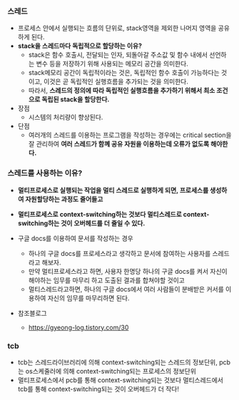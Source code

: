 ### 스레드
- 프로세스 안에서 실행되는 흐름의 단위로, stack영역을 제외한 나머지 영역을 공유하게 된다.
- **stack을 스레드마다 독립적으로 할당하는 이유?**
    - stack은 함수 호출시, 전달되는 인자, 되돌아갈 주소값 및 함수 내에서 선언하는 변수 등을 저장하기 위해 사용되는 메모리 공간을 의미한다.
    - stack메모리 공간이 독립적이라는 것은, 독립적인 함수 호출이 가능하다는 것이고, 이것은 곧 독립적인 실행흐름을 추가되는 것을 의미한다.
    - 따라서, **스레드의 정의에 따라 독립적인 실행흐름을 추가하기 위해서 최소 조건으로 독립된 stack을 할당한다.**
- 장점
    - 시스템의 처리량이 향상된다.
- 단점
    - 여러개의 스레드를 이용하는 프로그램을 작성하는 경우에는 critical section을 잘 관리하여 **여러 스레드가 함꼐 공유 자원을 이용하는데 오류가 없도록 해야한다.**

### 스레드를 사용하는 이유?
- **멀티프로세스로 실행되는 작업을 멀티 스레드로 실행하게 되면, 프로세스를 생성하여 자원할당하는 과정도 줄어들고**
- **멀티프로세스로 context-switching하는 것보다 멀티스레드로 context-switching하는 것이 오버헤드를 더 줄일 수 있다.**

- 구글 docs를 이용하여 문서를 작성하는 경우
    - 하나의 구글 docs를 프로세스라고 생각하고 문서에 참여하는 사용자를 스레드라고 해보자.
    - 만약 멀티프로세스라고 하면, 사용자 한명당 하나의 구글 docs를 켜서 자신이 해야하는 임무를 마무리 하고 도출된 결과를 합쳐야할 것이고
    - 멀티스레드라고하면, 하나의 구글 docs에서 여러 사람들이 분배받은 커서를 이용하여 자신의 임무를 마무리하면 된다.

- 참조블로그
    - https://gyeong-log.tistory.com/30

### tcb
- tcb는 스레드라이브러리에 의해 context-switching되는 스레드의 정보단위, pcb는 os스케줄러에 의해 context-switching되는 프로세스의 정보단위
- 멀티프로세스에서 pcb를 통해 context-switching되는 것보다 멀티스레드에서 tcb를 통해 context-switching되는 것이 오버헤드가 더 작다!